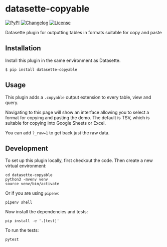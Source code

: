 # datasette-copyable

[![PyPI](https://img.shields.io/pypi/v/datasette-copyable.svg)](https://pypi.org/project/datasette-copyable/)
[![Changelog](https://img.shields.io/github/v/release/simonw/datasette-copyable?include_prereleases&label=changelog)](https://github.com/simonw/datasette-copyable/releases)
[![License](https://img.shields.io/badge/license-Apache%202.0-blue.svg)](https://github.com/simonw/datasette-copyable/blob/master/LICENSE)

Datasette plugin for outputting tables in formats suitable for copy and paste

## Installation

Install this plugin in the same environment as Datasette.

    $ pip install datasette-copyable

## Usage

This plugin adds a `.copyable` output extension to every table, view and query.

Navigating to this page will show an interface allowing you to select a format for copying and pasting the demo. The default is TSV, which is suitable for copying into Google Sheets or Excel.

You can add `?_raw=1` to get back just the raw data.

## Development

To set up this plugin locally, first checkout the code. Then create a new virtual environment:

    cd datasette-copyable
    python3 -mvenv venv
    source venv/bin/activate

Or if you are using `pipenv`:

    pipenv shell

Now install the dependencies and tests:

    pip install -e '.[test]'

To run the tests:

    pytest
